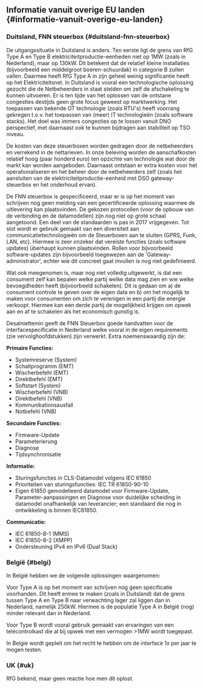 ## Informatie vanuit overige EU landen {#informatie-vanuit-overige-eu-landen}

### Duitsland, FNN steuerbox {#duitsland-fnn-steuerbox}

De uitgangssituatie in Duitsland is anders. Ten eerste ligt de grens van RfG Type A en Type B elektriciteitproductie-eenheden niet op 1MW (zoals in Nederland), maar op 130kW. Dit betekent dat de relatief kleine installaties (bijvoorbeeld een middelgroot boeren-schuurdak) in categorie B zullen vallen. Daarmee heeft RfG Type A in zijn geheel weinig significantie heeft op het Elektriciteitsnet. In Duitsland is vooral een technologische oplossing gezocht die de Netbeheerders in staat stelden om zelf de afschakeling te kunnen uitvoeren. Er is ten tijde van het oplossen van de ontstane congesties destijds geen grote focus geweest op marktwerking. Het toepassen van bekende OT technologie (zoals RTU's) heeft voorrang gekregen t.o.v. het toepassen van (meer) IT technologieën (zoals software stacks). Het doel was immers congesties op te lossen vanuit DNO perspectief, met daarnaast ook te kunnen bijdragen aan stabiliteit op TSO niveau.

De kosten van deze steuerboxen worden gedragen door de netbeheerders en verrekend in de nettarieven. In onze beleving worden de aanschafkosten relatief hoog (paar honderd euro) ten opzichte van technologie wat door de markt kan worden aangeboden. Daarnaast ontstaan er extra kosten voor het operationaliseren en het beheer door de netbeheerders zelf (zoals het aansluiten van de elektriciteitproductie-eenheid met DSO gateway-steuerbox en het onderhoud ervan). 

De FNN steuerbox is gespecificeerd, maar er is op het moment van schrijven nog geen melding van een gecertificeerde oplossing waarmee de uitlevering kan plaatsvinden. De gekozen protocollen (voor de opbouw van de verbinding en de datamodellen) zijn nog niet op grote schaal aangetoond. Een deel van de standaarden is pas in 2017 vrijgegeven. Tot slot wordt er gebruik gemaakt van een diversiteit aan communicatietechnologieën om de Steuerboxen aan te sluiten (GPRS, Funk, LAN, etc). Hiermee is zeer onzeker dat vereiste functies (zoals software updates) überhaupt kunnen plaatsvinden. Rollen voor bijvoorbeeld software-updates zijn bijvoorbeeld toegewezen aan de 'Gateway-administrator', echter wie dit concreet gaat invullen is nog niet gedefinieerd.

Wat ook meegenomen is, maar nog niet volledig uitgewerkt, is dat een consument zelf kan bepalen welke partij welke data mag zien en wie welke bevoegdheden heeft (bijvoorbeeld schakelen). Dit is gedaan om a) de consument controle te geven over de eigen data en b) om het mogelijk te maken voor consumenten om zich te verenigen in een partij die energie verkoopt. Hiermee kan een derde partij de mogelijkheid krijgen om opwek aan en af te schakelen als het economisch gunstig is. 

Desalniettemin geeft de FNN Steuerbox goede handvatten voor de interfacespecificatie in Nederland welke vooral in de eigen requirements (zie vervolghoofdstukken) zijn verwerkt. Extra noemenswaardig zijn de:

**Primaire Functies:**

*   Systemreserve (System)
*   Schaltprogramm (EMT)
*   Wischerbefehl (EMT)
*   Direktbefehl (EMT)
*   Softstart (System)
*   Wischerbefehl (VNB)
*   Direktbefehl (VNB)
*   Kommunikationsausfall
*   Notbefehl (VNB)

**Secundaire Functies:**

*   Firmware-Update
*   Parameterierung
*   Diagnose
*   Tijdsynchronisatie

**Informatie:**

*   Sturingsfuncties in CLS-Datamodel volgens IEC 61850
*   Prioriteiten van sturingsfuncties: IEC TR 61850-90-10
*   Eigen 61850 gemodelleerd datamodel voor Firmware-Update, Parameter-aanpassingen en Diagnose voor duidelijke scheiding in datamodel onafhankelijk van leverancier; een standaard die nog in ontwikkeling is binnen IEC61850.

**Communicatie:**

*   IEC 61850-8-1 (MMS)
*   IEC 61850-8-2 (XMPP)
*   Ondersteuning IPv4 en IPv6 (Dual Stack)

### België {#belgi}

In België hebben we de volgende oplossingen waargenomen:

Voor Type A is op het moment van schrijven nog geen specificatie voorhanden. Dit heeft ermee te maken (zoals in Duitsland) dat de grens tussen Type A en Type B naar verwachting lager zal liggen dan in Nederland, namelijk 250kW. Hiermee is de populatie Type A in België (nog) minder relevant dan in Nederland.

Voor Type B wordt vooral gebruik gemaakt van ervaringen van een telecontrolkast die al bij opwek met een vermogen &gt;1MW wordt toegepast.

In Belgie wordt gepleit om het recht te hebben om de interface 1x per jaar te mogen testen.

### UK {#uk}

RfG bekend, maar geen reactie hoe men dit oplost.

